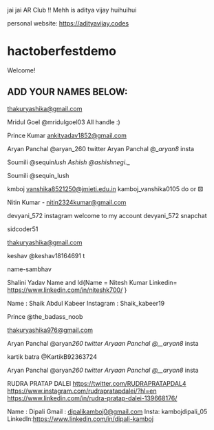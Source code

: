 
jai jai AR Club !!
Mehh is aditya vijay
huihuihui

personal website: https://adityavijay.codes

# hactoberfestdemo

Welcome!

## ADD YOUR NAMES BELOW:

thakuryashika@gmail.com


Mridul Goel 
@mridulgoel03 All handle :)

Prince Kumar
ankityadav1852@gmail.com


Aryan Panchal @aryan_260 twitter
Aryan Panchal @__aryan8_ insta

Soumili @sequin*lush
Ashish @ashishnegi*.\_

Soumili @sequin_lush

kmboj   vanshika8521250@jmieti.edu.in
kamboj_vanshika0105
do or ⚄ 


Nitin Kumar - nitin2324kumar@gmail.com

devyani_572 instagram
welcome to my account devyani_572 snapchat


sidcoder51

thakuryashika@gmail.com


keshav @keshav18164691 t


name-sambhav


Shalini Yadav
Name and Id{Name = Nitesh Kumar
            Linkedin= https://www.linkedin.com/in/niteshk700/
            }

Name : Shaik Abdul Kabeer
Instagram : Shaik_kabeer19

Prince @the_badass_noob

thakuryashika976@gmail.com

Aryan Panchal @aryan*260 twitter
Aryaan Panchal @\_\_aryan8* insta



kartik batra @KartikB92363724

Aryan Panchal @aryan*260 twitter
Aryaan Panchal @\_\_aryan8* insta


RUDRA PRATAP DALEI 
https://twitter.com/RUDRAPRATAPDAL4 
https://www.instagram.com/rudrapratapdalei/?hl=en 
https://www.linkedin.com/in/rudra-pratap-dalei-139668176/


Name : Dipali 
Gmail : dipalikamboj0@gmail.com
Insta: kambojdipali_05
LinkedIn:https://www.linkedin.com/in/dipali-kamboj

